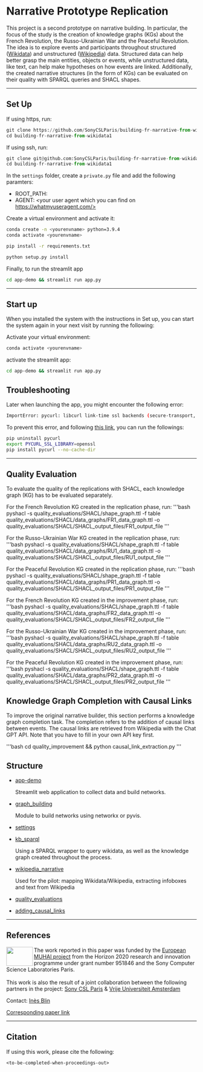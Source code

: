 # Narrative Prototype Replication

This project is a second prototype on narrative building. In particular, the focus of the study is the creation of knowledge graphs (KGs) about the French Revolution, the Russo-Ukrainian War and the Peaceful Revolution. The idea is to explore events and participants throughout structured ([Wikidata](https://www.wikidata.org)) and unstructured ([Wikipedia](https://www.wikipedia.org)) data. Structured data can help better grasp the main entities, objects or events, while unstructured data, like text, can help make hypotheses on how events are linked. Additionally, the created narrative structures (in the form of KGs) can be evaluated on their quality with SPARQL queries and SHACL shapes.

---
## Set Up

If using https, run:
```python
git clone https://github.com/SonyCSLParis/building-fr-narrative-from-wikidata1.git 
cd building-fr-narrative-from-wikidata1
```

If using ssh, run:
```python
git clone git@github.com:SonyCSLParis/building-fr-narrative-from-wikidata1.git
cd building-fr-narrative-from-wikidata1
```

In the `settings` folder, create a `private.py` file and add the following paramters:
* ROOT_PATH: <root path to the project directory>
* AGENT: <your user agent which you can find on https://whatmyuseragent.com/>

Create a virtual environment and activate it:
```bash
conda create -n <yourenvname> python=3.9.4
conda activate <yourenvname>
```

```bash
pip install -r requirements.txt
```

```bash
python setup.py install
```

Finally, to run the streamlit app
```bash
cd app-demo && streamlit run app.py
```
---

## Start up

When you installed the system with the instructions in Set up, you can start the system again in your next visit by running the following:

Activate your virtual environment:
```bash
conda activate <yourenvname>
```
activate the streamlit app:
```bash
cd app-demo && streamlit run app.py
```

## Troubleshooting
Later when launching the app, you might encounter the following error:
```bash
ImportError: pycurl: libcurl link-time ssl backends (secure-transport, openssl) do not include compile-time ssl backend (none/other)
```

To prevent this error, and following [this link](https://stackoverflow.com/questions/21096436/ssl-backend-error-when-using-openssl), you can run the followings:
```bash
pip uninstall pycurl
export PYCURL_SSL_LIBRARY=openssl
pip install pycurl --no-cache-dir
```

---

## Quality Evaluation

To evaluate the quality of the replications with SHACL, each knowledge graph (KG) has to be evaluated separately.

For the French Revolution KG created in the replication phase, run:
'''bash
pyshacl -s quality_evaluations/SHACL/shape_graph.ttl -f table quality_evaluations/SHACL/data_graphs/FR1_data_graph.ttl -o quality_evaluations/SHACL/SHACL_output_files/FR1_output_file
'''

For the Russo-Ukrainian War KG created in the replication phase, run:
'''bash
pyshacl -s quality_evaluations/SHACL/shape_graph.ttl -f table quality_evaluations/SHACL/data_graphs/RU1_data_graph.ttl -o quality_evaluations/SHACL/SHACL_output_files/RU1_output_file
'''

For the Peaceful Revolution KG created in the replication phase, run:
'''bash
pyshacl -s quality_evaluations/SHACL/shape_graph.ttl -f table quality_evaluations/SHACL/data_graphs/PR1_data_graph.ttl -o quality_evaluations/SHACL/SHACL_output_files/PR1_output_file
'''

For the French Revolution KG created in the improvement phase, run:
'''bash
pyshacl -s quality_evaluations/SHACL/shape_graph.ttl -f table quality_evaluations/SHACL/data_graphs/FR2_data_graph.ttl -o quality_evaluations/SHACL/SHACL_output_files/FR2_output_file
'''

For the Russo-Ukrainian War KG created in the improvement phase, run:
'''bash
pyshacl -s quality_evaluations/SHACL/shape_graph.ttl -f table quality_evaluations/SHACL/data_graphs/RU2_data_graph.ttl -o quality_evaluations/SHACL/SHACL_output_files/RU2_output_file
'''

For the Peaceful Revolution KG created in the improvement phase, run:
'''bash
pyshacl -s quality_evaluations/SHACL/shape_graph.ttl -f table quality_evaluations/SHACL/data_graphs/PR2_data_graph.ttl -o quality_evaluations/SHACL/SHACL_output_files/PR2_output_file
'''

## Knowledge Graph Completion with Causal Links

To improve the original narrative builder, this section performs a knowledge graph completion task. 
The completion refers to the addition of causal links between events. The causal links are retrieved
from Wikipedia with the Chat GPT API. Note that you have to fill in your own API key first.

'''bash
cd quality_improvement && python causal_link_extraction.py
'''

## Structure

- [app-demo](./app-demo)

  Streamlit web application to collect data and build networks.

- [graph_building](./graph_building)

  Module to build networks using networkx or pyvis.

- [settings](./settings)

- [kb_sparql](./kb_sparql) 
  
  Using a SPARQL wrapper to query wikidata, as well as the knowledge graph created throughout the process.

- [wikipedia_narrative](./wikipedia_narrative)

    Used for the pilot: mapping Wikidata/Wikipedia, extracting infoboxes and text from Wikipedia
  
- [quality_evaluations](./quality_evaluations)

- [adding_causal_links](./adding_causal_links)

---
## References



<img align="left" width="70" height="50" src=./Flag_of_Europe.svg.png>

The work reported in this paper was funded by the [European MUHAI project](https://muhai.org) from the  Horizon 2020 research and innovation  programme under grant number 951846 and the Sony Computer Science Laboratories Paris.
<br/>
<br/>
This work is also the result of a joint collaboration between the following partners in the project: [Sony CSL Paris](https://csl.sony.fr/project/building-narratives-computationally-from-knowledge-graphs/) & [Vrije Universiteit Amsterdam](https://krr.cs.vu.nl)

Contact: [Inès Blin](mailto:ines.blin@sony.com)

[Corresponding paper link](https://ceur-ws.org/Vol-3322/short1.pdf)

---
## Citation
If using this work, please cite the following:

```<to-be-completed-when-proceedings-out>```